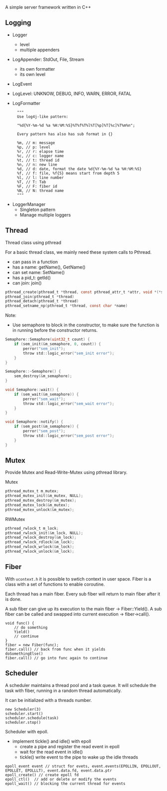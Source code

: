 A simple server framework written in C++

## Logging
- Logger
    - level
    - multiple appenders
- LogAppender: StdOut, File, Stream
    - its own formatter
    - its own level
- LogEvent
- LogLevel: UNKNOW, DEBUG, INFO, WARN, ERROR, FATAL
- LogFormatter

        """
        Use log4j-like pattern:

        "%d{%Y-%m-%d %a %H:%M:%S}%T%f%T%l%T[%p]%T[%c]%T%m%n";

        Every pattern has also has sub format in {}

        %m, // m: message
        %p, // p: level
        %r, // r: elapse time
        %c, // c: logger name
        %t, // t: thread id
        %n, // n: new line
        %d, // d: date, format the date %d{%Y-%m-%d %a %H:%M:%S}
        %f, // f: file, %f{5} means start from depth 5
        %l, // l: line number
        %T, // T: Tab
        %F, // F: fiber id
        %N, // N: thread name
        """
* LoggerManager
    * Singleton pattern
    * Manage multiple loggers

## Thread

Thread class using pthread

For a basic thread class, we mainly need these system calls to Pthread.

* can pass in a function
* has a name: getName(), GetName()
* can set name: SetName()
* has a pid_t: getId()
* can join: join()

```c
pthread_create(pthread_t *thread, const pthread_attr_t *attr, void *(*start_rountine)(void *), void *arg);
pthread_join(pthread_t *thread)
pthread_detach(pthread_t *thread)
pthread_setname_np(pthread_t *thread, const char *name)
```
Note: 

* Use semaphore to block in the constructor, to make sure the function is in running before the constructor returns.

```c
Semaphore::Semaphore(uint32_t count) {
    if (sem_init(&m_semaphore, 0, count)) {
        perror("sem_init");
        throw std::logic_error("sem_init error");
    }
}

Semaphore::~Semaphore() {
    sem_destroy(&m_semaphore);
}

void Semaphore::wait() {
    if (sem_wait(&m_semaphore)) {
        perror("sem_wait");
        throw std::logic_error("sem_wait error");
    }
}

void Semaphore::notify() {
    if (sem_post(&m_semaphore)) {
        perror("sem_post");
        throw std::logic_error("sem_post error");
    }
}

```

## Mutex

Provide Mutex and Read-Write-Mutex using pthread library.

Mutex

```c
pthread_mutex_t m_mutex;
pthread_mutex_init(&m_mutex, NULL);
pthread_mutex_destroy(&m_mutex);
pthread_mutex_lock(&m_mutex); 
pthread_mutex_unlock(&m_mutex); 
```

RWMutex

```c
pthread_rwlock_t m_lock;
pthread_rwlock_init(&m_lock, NULL);
pthread_rwlock_destroy(&m_lock);
pthread_rwlock_rdlock(&m_lock); 
pthread_rwlock_wrlock(&m_lock);
pthread_rwlock_unlock(&m_lock); 
```

## Fiber

With `ucontext.h` it is possible to swtich context in user space.
Fiber is a class with a set of functions to enable coroutine.

Each thread has a main fiber. Every sub fiber will return to main fiber after it is done.

A sub fiber can give up its execution to the main fiber -> Fiber::Yield().
A sub fiber can be called and swapped into current execution -> fiber->call().

```
void func() {
    // do something
    Yield()
    // continue 
}
fiber = new Fiber(func);
fiber.call() // back from func when it yields
doSomethingElse()
fiber.call() // go into func again to continue
```

## Scheduler

A scheduler maintains a thread pool and a task queue. 
It will schedule the task with fiber, running in a random thread automatically.

It can be initialized with a threads number.

```
new Scheduler(3)
scheduler.start()
scheduler.schedule(task)
scheduler.stop()
```

Scheduler with epoll.

* implement tickle() and idle() with epoll 
    * create a pipe and register the read event in epoll
    * wait for the read event in idle()
    * tickle() write event to the pipe to wake up the idle threads


```
epoll_event event // struct for evets, event.events(EPOLLIN, EPOLLOUT, EPOLLET, EPOLLLT), event.data.fd, event.data.ptr
epoll_create() // create epoll fd
epoll_ctl()  // add or delete or modify the events
epoll_wait() // blocking the current thread for events
```


